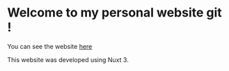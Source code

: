 # Welcome to my personal website git !

You can see the website [here](https://personal-website-seven-cyan.vercel.app/)

This website was developed using Nuxt 3.